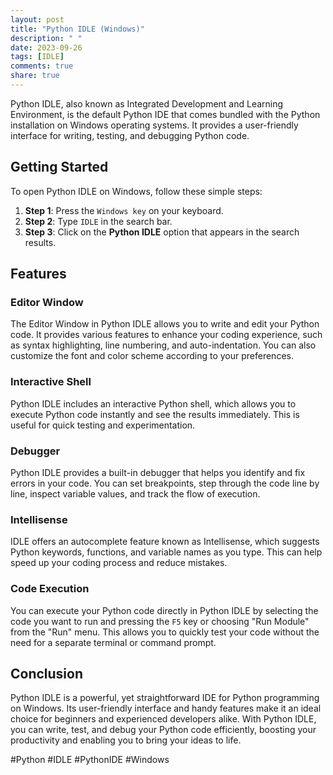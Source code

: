 ```yaml
---
layout: post
title: "Python IDLE (Windows)"
description: " "
date: 2023-09-26
tags: [IDLE]
comments: true
share: true
---
```


Python IDLE, also known as Integrated Development and Learning Environment, is the default Python IDE that comes bundled with the Python installation on Windows operating systems. It provides a user-friendly interface for writing, testing, and debugging Python code.

## Getting Started

To open Python IDLE on Windows, follow these simple steps:

1. **Step 1**: Press the `Windows key` on your keyboard.
2. **Step 2**: Type `IDLE` in the search bar.
3. **Step 3**: Click on the **Python IDLE** option that appears in the search results.

## Features

### Editor Window
The Editor Window in Python IDLE allows you to write and edit your Python code. It provides various features to enhance your coding experience, such as syntax highlighting, line numbering, and auto-indentation. You can also customize the font and color scheme according to your preferences.

### Interactive Shell
Python IDLE includes an interactive Python shell, which allows you to execute Python code instantly and see the results immediately. This is useful for quick testing and experimentation.

### Debugger
Python IDLE provides a built-in debugger that helps you identify and fix errors in your code. You can set breakpoints, step through the code line by line, inspect variable values, and track the flow of execution.

### Intellisense
IDLE offers an autocomplete feature known as Intellisense, which suggests Python keywords, functions, and variable names as you type. This can help speed up your coding process and reduce mistakes.

### Code Execution
You can execute your Python code directly in Python IDLE by selecting the code you want to run and pressing the `F5` key or choosing "Run Module" from the "Run" menu. This allows you to quickly test your code without the need for a separate terminal or command prompt.

## Conclusion

Python IDLE is a powerful, yet straightforward IDE for Python programming on Windows. Its user-friendly interface and handy features make it an ideal choice for beginners and experienced developers alike. With Python IDLE, you can write, test, and debug your Python code efficiently, boosting your productivity and enabling you to bring your ideas to life.

#Python #IDLE #PythonIDE #Windows